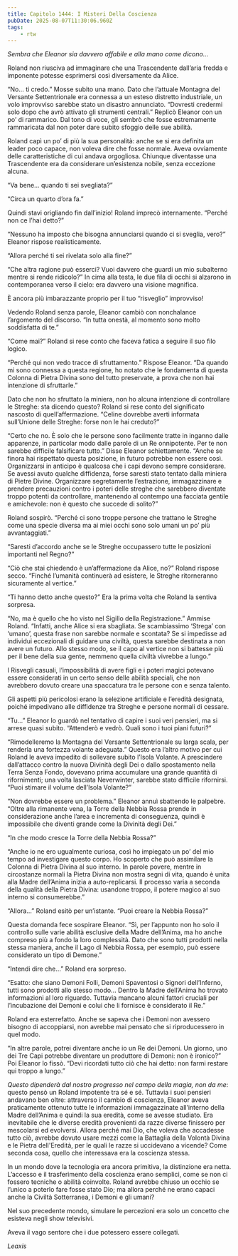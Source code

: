 ```yaml
---
title: Capitolo 1444: I Misteri Della Coscienza
pubDate: 2025-08-07T11:30:06.960Z
tags:
    - rtw
---
```



<em>Sembra che Eleanor sia davvero affabile e alla mano come dicono…</em>


Roland non riusciva ad immaginare che una Trascendente dall’aria fredda e imponente potesse esprimersi così diversamente da Alice.


“No… ti credo.” Mosse subito una mano. Dato che l’attuale Montagna del Versante Settentrionale era connessa a un esteso distretto industriale, un volo improvviso sarebbe stato un disastro annunciato<em>. </em>“Dovresti credermi solo dopo che avrò attivato gli strumenti centrali.” Replicò Eleanor con un po’ di rammarico. Dal tono di voce, gli sembrò che fosse estremamente rammaricata dal non poter dare subito sfoggio delle sue abilità.


Roland capì un po’ di più la sua personalità: anche se si era definita un leader poco capace, non voleva dire che fosse normale. Aveva ovviamente delle caratteristiche di cui andava orgogliosa. Chiunque diventasse una Trascendente era da considerare un’esistenza nobile, senza eccezione alcuna.


“Va bene… quando ti sei svegliata?”


“Circa un quarto d’ora fa.”


Quindi stavi origliando fin dall’inizio! Roland imprecò internamente. “Perché non ce l’hai detto?”


“Nessuno ha imposto che bisogna annunciarsi quando ci si sveglia, vero?” Eleanor rispose realisticamente.


“Allora perché ti sei rivelata solo alla fine?”


“Che altra ragione può esserci? Vuoi davvero che guardi un mio subalterno mentre si rende ridicolo?” In cima alla testa, le due fila di occhi si alzarono in contemporanea verso il cielo: era davvero una visione magnifica.


È ancora più imbarazzante proprio per il tuo “risveglio” improvviso!


Vedendo Roland senza parole, Eleanor cambiò con nonchalance l’argomento del discorso. “In tutta onestà, al momento sono molto soddisfatta di te.”


“Come mai?” Roland si rese conto che faceva fatica a seguire il suo filo logico.


“Perché qui non vedo tracce di sfruttamento.” Rispose Eleanor. “Da quando mi sono connessa a questa regione, ho notato che le fondamenta di questa Colonna di Pietra Divina sono del tutto preservate, a prova che non hai intenzione di sfruttarle.”


Dato che non ho sfruttato la miniera, non ho alcuna intenzione di controllare le Streghe: sta dicendo questo? Roland si rese conto del significato nascosto di quell’affermazione. “Celine dovrebbe averti informata sull’Unione delle Streghe: forse non le hai creduto?”


“Certo che no. È solo che le persone sono facilmente tratte in inganno dalle apparenze, in particolar modo dalle parole di un Re onnipotente. Per te non sarebbe difficile falsificare tutto.” Disse Eleanor schiettamente. “Anche se finora hai rispettato questa posizione, in futuro potrebbe non essere così. Organizzarsi in anticipo è qualcosa che i capi devono sempre considerare. Se avessi avuto qualche diffidenza, forse saresti stato tentato dalla miniera di Pietre Divine. Organizzare segretamente l’estrazione, immagazzinare e prendere precauzioni contro i poteri delle streghe che sarebbero diventate troppo potenti da controllare, mantenendo al contempo una facciata gentile e amichevole: non è questo che succede di solito?”


Roland sospirò. “Perché ci sono troppe persone che trattano le Streghe come una specie diversa ma ai miei occhi sono solo umani un po’ più avvantaggiati.”


“Saresti d’accordo anche se le Streghe occupassero tutte le posizioni importanti nel Regno?”


“Ciò che stai chiedendo è un’affermazione da Alice, no?” Roland rispose secco. “Finché l’umanità continuerà ad esistere, le Streghe ritorneranno sicuramente al vertice.”


“Ti hanno detto anche questo?” Era la prima volta che Roland la sentiva sorpresa.


“No, ma è quello che ho visto nel Sigillo della Registrazione.” Ammise Roland. “Infatti, anche Alice si era sbagliata. Se scambiassimo ‘Strega’ con ‘umano’, questa frase non sarebbe normale e scontata? Se si impedisse ad individui eccezionali di guidare una civiltà, questa sarebbe destinata a non avere un futuro. Allo stesso modo, se il capo al vertice non si battesse più per il bene della sua gente, nemmeno quella civiltà vivrebbe a lungo.”


I Risvegli casuali, l’impossibilità di avere figli e i poteri magici potevano essere considerati in un certo senso delle abilità speciali, che non avrebbero dovuto creare una spaccatura tra le persone con e senza talento.


Gli aspetti più pericolosi erano la selezione artificiale e l’eredità designata, poiché impedivano alle diffidenze tra Streghe e persone normali di cessare.


“Tu…” Eleanor lo guardò nel tentativo di capire i suoi veri pensieri, ma si arrese quasi subito. “Attenderò e vedrò. Quali sono i tuoi piani futuri?”


“Rimodelleremo la Montagna del Versante Settentrionale su larga scala, per renderla una fortezza volante adeguata.” Questo era l’altro motivo per cui Roland le aveva impedito di sollevare subito l’Isola Volante. A prescindere dall’attacco contro la nuova Divinità degli Dei o dallo spostamento nella Terra Senza Fondo, dovevano prima accumulare una grande quantità di rifornimenti; una volta lasciata Neverwinter, sarebbe stato difficile rifornirsi. “Puoi stimare il volume dell’Isola Volante?”


“Non dovrebbe essere un problema.” Eleanor annuì sbattendo le palpebre. “Oltre alla rimanente vena, la Torre della Nebbia Rossa prende in considerazione anche l’area e incrementa di conseguenza, quindi è impossibile che diventi grande come la Divinità degli Dei.”


“In che modo cresce la Torre della Nebbia Rossa?”


“Anche io ne ero ugualmente curiosa, così ho impiegato un po’ del mio tempo ad investigare questo corpo. Ho scoperto che può assimilare la Colonna di Pietra Divina al suo interno. In parole povere, mentre in circostanze normali la Pietra Divina non mostra segni di vita, quando è unita alla Madre dell’Anima inizia a auto-replicarsi. Il processo varia a seconda della qualità della Pietra Divina: usandone troppo, il potere magico al suo interno si consumerebbe.”


“Allora…” Roland esitò per un’istante. “Puoi creare la Nebbia Rossa?”


Questa domanda fece sospirare Eleanor. “Sì, per l’appunto non ho solo il controllo sulle varie abilità esclusive della Madre dell’Anima, ma ho anche compreso più a fondo la loro complessità. Dato che sono tutti prodotti nella stessa maniera, anche il Lago di Nebbia Rossa, per esempio, può essere considerato un tipo di Demone.”


“Intendi dire che…” Roland era sorpreso.


“Esatto: che siano Demoni Folli, Demoni Spaventosi o Signori dell’Inferno, tutti sono prodotti allo stesso modo… Dentro la Madre dell’Anima ho trovato informazioni al loro riguardo. Tuttavia mancano alcuni fattori cruciali per l’incubazione dei Demoni e colui che li fornisce è considerato il Re.”


Roland era esterrefatto. Anche se sapeva che i Demoni non avessero bisogno di accoppiarsi, non avrebbe mai pensato che si riproducessero in quel modo.


“In altre parole, potrei diventare anche io un Re dei Demoni. Un giorno, uno dei Tre Capi potrebbe diventare un produttore di Demoni: non è ironico?” Poi Eleanor lo fissò. “Devi ricordati tutto ciò che hai detto: non farmi restare qui troppo a lungo.”


<em>Questo dipenderà dal nostro progresso nel campo della magia, non da me</em>: questo pensò un Roland impotente tra sé e sé. Tuttavia i suoi pensieri andavano ben oltre: attraverso il cambio di coscienza, Eleanor aveva praticamente ottenuto tutte le informazioni immagazzinate all’interno della Madre dell’Anima e quindi la sua eredità, come se avesse studiato. Era inevitabile che le diverse eredità provenienti da razze diverse finissero per mescolarsi ed evolversi. Allora perché mai Dio, che voleva che accadesse tutto ciò, avrebbe dovuto usare mezzi come la Battaglia della Volontà Divina e le Pietra dell'Eredità, per le quali le razze si uccidevano a vicende? Come seconda cosa, quello che interessava era la coscienza stessa.


In un mondo dove la tecnologia era ancora primitiva, la distinzione era netta. L’accesso e il trasferimento della coscienza erano semplici, come se non ci fossero tecniche o abilità coinvolte. Roland avrebbe chiuso un occhio se l’unico a poterlo fare fosse stato Dio; ma allora perché ne erano capaci anche la Civiltà Sotterranea, i Demoni e gli umani?


Nel suo precedente mondo, simulare le percezioni era solo un concetto che esisteva negli show televisivi.


Aveva il vago sentore che i due potessero essere collegati.










<em>Leaxis</em>
                                


                                



